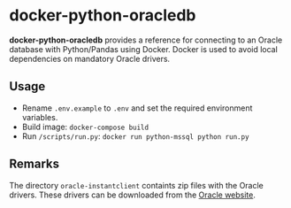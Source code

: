# docker-python-oracledb
__docker-python-oracledb__ provides a reference for connecting to an Oracle database with Python/Pandas using Docker. Docker is used to avoid local dependencies on mandatory Oracle drivers.

## Usage
* Rename `.env.example` to `.env` and set the required environment variables.
* Build image: ```docker-compose build```
* Run `/scripts/run.py`: ```docker run python-mssql python run.py```

## Remarks
The directory `oracle-instantclient` containts zip files with the Oracle drivers. These drivers can be downloaded from the [Oracle website](https://www.oracle.com/database/technologies/instant-client/linux-x86-64-downloads.html).